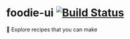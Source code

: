 # foodie-ui [![Build Status](https://travis-ci.org/MidnightJabber/foodie-ui.svg?branch=develop)](https://travis-ci.org/MidnightJabber/foodie-ui)
🍩 Explore recipes that you can make

